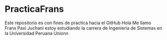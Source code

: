 # PracticaFrans
Este repositorio es con fines de practica hacia el GitHub
Hola Me llamo Frans Paxi Juchani estoy estudiando la carrera de Ingenieria de Sistemas en la Universidad Peruana Unionn
